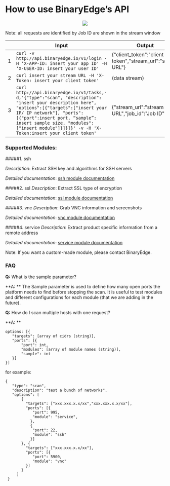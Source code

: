 # How to use BinaryEdge’s API


<p align="center"><img src ="https://dl.dropboxusercontent.com/s/rk8m8jlf2z8ay5j/how%20to%20use%20api.png?dl=0: 200px;" /></p>

Note: all requests are identified by Job ID are shown in the stream window










|   | Input                                                                                                                                                                                                                                                                                                   | Output                                                    |
|---|---------------------------------------------------------------------------------------------------------------------------------------------------------------------------------------------------------------------------------------------------------------------------------------------------------|-----------------------------------------------------------|
| 1 | `curl -v http://api.binaryedge.io/v1/login -H ‘X-APP-ID: insert your app ID' -H ‘X-USER-ID: insert your user ID' `                                                                                                                                                                                        | {"client_token":"client token","stream_url":"stream URL"} |
| 2 | `curl insert your stream URL -H 'X-Token: insert your client token' `                                                                                                                                                                                                                                     | (data stream)                                             |
| 3 | `curl http://api.binaryedge.io/v1/tasks,-d,'{"type":"scan", "description": "insert your description here", "options":[{"targets":["insert your IP/ IP network"], "ports":[{"port":insert port, “sample”: insert sample size, "modules": ["insert module"]}]}]}' -v -H 'X-Token:insert your client token'` | {"stream_url":"stream URL","job_id":"Job ID"}             |




### Supported Modules:



#####1. ssh

_Description_: Extract SSH key and algorithms for SSH servers

_Detailed documentation_: [ssh module documentation](https://github.com/binaryedge/api-publicdoc/blob/master/ssh.md "ssh")


#####2. ssl
_Description_: Extract SSL type of encryption

_Detailed documentation_: [ssl module documentation](https://github.com/binaryedge/api-publicdoc/blob/master/ssl.md "ssl")

#####3. vnc
_Description_: Grab VNC information and screenshots

_Detailed documentation_: [vnc module documentation](https://github.com/binaryedge/api-publicdoc/blob/master/vnc.md "vnc")


#####4. service
_Description_: Extract product specific information from a remote address

_Detailed documentation_: [service module documentation](https://github.com/binaryedge/api-publicdoc/blob/master/service.md "service")



Note: If you want a custom-made module, please contact BinaryEdge.





### FAQ

**Q:** What is the sample parameter?

**A: ** The Sample parameter is used to define how many open ports the platform needs to find before stopping the scan. It is useful to test modules and different configurations for each module (that we are adding in the future).

**Q:** How do I scan multiple hosts with one request?

**A: **

```
options: [{
   "targets": [array of cidrs (string)],
   "ports": [{
       "port": int,
       "modules": [array of module names (string)],
       "sample": int
   }]
}]
```

for example:

```
{
   "type": "scan",
   "description": "test a bunch of networks",
   "options": [
       {
         "targets": ["xxx.xxx.x.x/xx","xxx.xxx.x.x/xx"],
         "ports": [{
            "port": 995,
            "module": "service",
           },
           {
            "port": 22,
            "module": "ssh"
           }]
       }, {
         "targets": ["xxx.xxx.x.x/xx"],
         "ports": [{
            "port": 5900,
            "module": "vnc"
         }]
       }
     ]
 }
 ```
